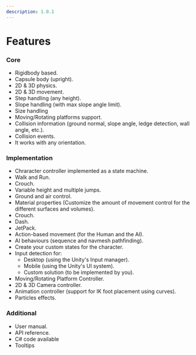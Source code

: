 ```yaml
---
description: 1.0.1
---
```


# Features

### Core

* Rigidbody based.
* Capsule body \(upright\).
* 2D & 3D physics.
* 2D & 3D movement.
* Step handling \(any height\).
* Slope handling \(with max slope angle limit\).
* Size handling
* Moving/Rotating platforms support.
* Collision information \(ground normal, slope angle, ledge detection, wall angle, etc.\).
* Collision events.
* It works with any orientation. 

### Implementation

* Chraracter controller implemented as a state machine.
* Walk and Run.
* Crouch.
* Variable height and multiple jumps.
* Ground and air control.
* Material properties \(Customize the amount of movement control for the different surfaces and volumes\).
* Crouch.
* Dash.
* JetPack.
* Action-based movement \(for the Human and the AI\).
* AI behaviours \(sequence and navmesh pathfinding\).
* Create your custom states for the character.
* Input detection for: 
  * Desktop \(using the Unity's Input manager\).
  * Mobile \(using the Unity's UI system\).
  * Custom solution \(to be implemented by you\).
* Moving/Rotating Platform Controller.
* 2D & 3D Camera controller.
* Animation controller \(support for IK foot placement using curves\).
* Particles effects.

### Additional

* User manual.
* API reference.
* C\# code available
* Tooltips

  



